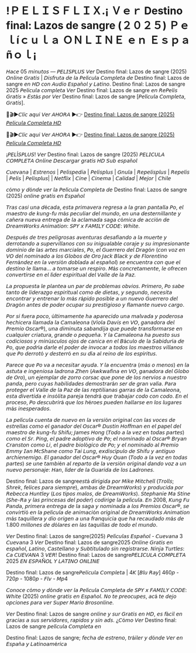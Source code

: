 # !ＰＥＬＩＳＦＬＩＸ.¡ Ｖｅｒ Destino final: Lazos de sangre (２０２５) Ｐｅｌíｃｕｌａ ＯＮＬＩＮＥ ｅｎ Ｅｓｐａñｏｌ¡

𝘏𝘢𝘤𝘦 05 𝘮𝘪𝘯𝘶𝘵𝘰𝘴 — 𝘗𝘌𝘓𝘐𝘚𝘗𝘓𝘜𝘚 𝘝𝘦𝘳 Destino final: Lazos de sangre (2025) 𝘖𝘯𝘭𝘪𝘯𝘦 𝘎𝘳𝘢𝘵𝘪𝘴 | 𝘋𝘪𝘴𝘧𝘳𝘶𝘵𝘢 𝘥𝘦 𝘭𝘢 𝘗𝘦𝘭í𝘤𝘶𝘭𝘢 𝘊𝘰𝘮𝘱𝘭𝘦𝘵𝘢 𝘥𝘦 Destino final: Lazos de sangre 𝘦𝘯 𝘏𝘋 𝘤𝘰𝘯 𝘈𝘶𝘥𝘪𝘰 𝘌𝘴𝘱𝘢ñ𝘰𝘭 𝘺 𝘓𝘢𝘵𝘪𝘯𝘰. Destino final: Lazos de sangre 2025 𝘗𝘦𝘭𝘪𝘤𝘶𝘭𝘢 𝘤𝘰𝘮𝘱𝘭𝘦𝘵𝘢 𝘝𝘦𝘳 Destino final: Lazos de sangre 𝘦𝘯 𝘙𝘦𝘗𝘦𝘭𝘪𝘴 𝘎𝘳𝘢𝘵𝘪𝘴 » 𝘌𝘴𝘵á𝘴 𝘱𝘰𝘳 𝘝𝘦𝘳 Destino final: Lazos de sangre [𝘗𝘦𝘭í𝘤𝘶𝘭𝘢 𝘊𝘰𝘮𝘱𝘭𝘦𝘵𝘢, 𝘎𝘳𝘢𝘵𝘪𝘴].

🔴🎬▶𝘊𝘭𝘪𝘤 𝘢𝘲𝘶𝘪 𝘝𝘦𝘳 𝘈𝘏𝘖𝘙𝘈 ▶️👉 [Destino final: Lazos de sangre (2025) 𝘗𝘦𝘭𝘪𝘤𝘶𝘭𝘢 𝘊𝘰𝘮𝘱𝘭𝘦𝘵𝘢 𝘏𝘋](https://t.co/o7qe9e57ok)

🔴🎬▶𝘊𝘭𝘪𝘤 𝘢𝘲𝘶𝘪 𝘝𝘦𝘳 𝘈𝘏𝘖𝘙𝘈 ▶️👉 [Destino final: Lazos de sangre (2025) 𝘗𝘦𝘭𝘪𝘤𝘶𝘭𝘢 𝘊𝘰𝘮𝘱𝘭𝘦𝘵𝘢 𝘏𝘋](https://t.co/o7qe9e57ok)

¡𝘗𝘌𝘓Í𝘚𝘗𝘓𝘜𝘚! 𝘝𝘦𝘳 Destino final: Lazos de sangre (2025) 𝘗𝘌𝘓𝘐𝘊𝘜𝘓𝘈 𝘊𝘖𝘔𝘗𝘓𝘌𝘛𝘈 𝘖𝘯𝘭𝘪𝘯𝘦 𝘋𝘦𝘴𝘤𝘢𝘳𝘨𝘢𝘳 𝘨𝘳𝘢𝘵𝘪𝘴 𝘏𝘋 𝘚𝘶𝘣 𝘦𝘴𝘱𝘢ñ𝘰𝘭

𝘊𝘶𝘦𝘷𝘢𝘯𝘢 | 𝘌𝘴𝘵𝘳𝘦𝘯𝘰𝘴 | 𝘗𝘦𝘭𝘪𝘴𝘱𝘦𝘥𝘪𝘢 | 𝘗𝘦𝘭𝘪𝘴𝘱𝘭𝘶𝘴 | 𝘎𝘯𝘶𝘭𝘢 | 𝘙𝘦𝘱𝘦𝘭𝘪𝘴𝘱𝘭𝘶𝘴 | 𝘙𝘦𝘱𝘦𝘭𝘪𝘴 | 𝘗𝘦𝘭𝘪𝘴 | 𝘗𝘦𝘭𝘪𝘴𝘱𝘭𝘶𝘴| | 𝘕𝘦𝘵𝘧𝘭𝘪𝘹 | 𝘊𝘪𝘯𝘦 | 𝘊𝘪𝘯𝘦𝘮𝘢 | 𝘊𝘢𝘭𝘪𝘥𝘢𝘥 | 𝘔𝘦𝘫𝘰𝘳 | 𝘊𝘩𝘪𝘭𝘦

𝘤ó𝘮𝘰 𝘺 𝘥ó𝘯𝘥𝘦 𝘷𝘦𝘳 𝘭𝘢 𝘗𝘦𝘭í𝘤𝘶𝘭𝘢 𝘊𝘰𝘮𝘱𝘭𝘦𝘵𝘢 𝘥𝘦 Destino final: Lazos de sangre (2025) 𝘰𝘯𝘭𝘪𝘯𝘦 𝘨𝘳𝘢𝘵𝘪𝘴 𝘦𝘯 𝘌𝘴𝘱𝘢ñ𝘰𝘭

𝘛𝘳𝘢𝘴 𝘤𝘢𝘴𝘪 𝘶𝘯𝘢 𝘥é𝘤𝘢𝘥𝘢, 𝘦𝘴𝘵𝘢 𝘱𝘳𝘪𝘮𝘢𝘷𝘦𝘳𝘢 𝘳𝘦𝘨𝘳𝘦𝘴𝘢 𝘢 𝘭𝘢 𝘨𝘳𝘢𝘯 𝘱𝘢𝘯𝘵𝘢𝘭𝘭𝘢 𝘗𝘰, 𝘦𝘭 𝘮𝘢𝘦𝘴𝘵𝘳𝘰 𝘥𝘦 𝘬𝘶𝘯𝘨-𝘧𝘶 𝘮á𝘴 𝘱𝘦𝘤𝘶𝘭𝘪𝘢𝘳 𝘥𝘦𝘭 𝘮𝘶𝘯𝘥𝘰, 𝘦𝘯 𝘶𝘯𝘢 𝘥𝘦𝘴𝘵𝘦𝘳𝘯𝘪𝘭𝘭𝘢𝘯𝘵𝘦 𝘺 𝘤𝘢ñ𝘦𝘳𝘢 𝘯𝘶𝘦𝘷𝘢 𝘦𝘯𝘵𝘳𝘦𝘨𝘢 𝘥𝘦 𝘭𝘢 𝘢𝘤𝘭𝘢𝘮𝘢𝘥𝘢 𝘴𝘢𝘨𝘢 𝘤ó𝘮𝘪𝘤𝘢 𝘥𝘦 𝘢𝘤𝘤𝘪ó𝘯 𝘥𝘦 𝘋𝘳𝘦𝘢𝘮𝘞𝘰𝘳𝘬𝘴 𝘈𝘯𝘪𝘮𝘢𝘵𝘪𝘰𝘯: 𝘚𝘗𝘠 𝘹 𝘍𝘈𝘔𝘐𝘓𝘠 𝘊𝘖𝘋𝘌: 𝘞𝘩𝘪𝘵𝘦.

𝘋𝘦𝘴𝘱𝘶é𝘴 𝘥𝘦 𝘵𝘳𝘦𝘴 𝘱𝘦𝘭𝘪𝘨𝘳𝘰𝘴𝘢𝘴 𝘢𝘷𝘦𝘯𝘵𝘶𝘳𝘢𝘴 𝘥𝘦𝘴𝘢𝘧𝘪𝘢𝘯𝘥𝘰 𝘢 𝘭𝘢 𝘮𝘶𝘦𝘳𝘵𝘦 𝘺 𝘥𝘦𝘳𝘳𝘰𝘵𝘢𝘯𝘥𝘰 𝘢 𝘴𝘶𝘱𝘦𝘳𝘷𝘪𝘭𝘭𝘢𝘯𝘰𝘴 𝘤𝘰𝘯 𝘴𝘶 𝘪𝘯𝘪𝘨𝘶𝘢𝘭𝘢𝘣𝘭𝘦 𝘤𝘰𝘳𝘢𝘫𝘦 𝘺 𝘴𝘶 𝘪𝘮𝘱𝘳𝘦𝘴𝘪𝘰𝘯𝘢𝘯𝘵𝘦 𝘥𝘰𝘮𝘪𝘯𝘪𝘰 𝘥𝘦 𝘭𝘢𝘴 𝘢𝘳𝘵𝘦𝘴 𝘮𝘢𝘳𝘤𝘪𝘢𝘭𝘦𝘴, 𝘗𝘰, 𝘦𝘭 𝘎𝘶𝘦𝘳𝘳𝘦𝘳𝘰 𝘥𝘦𝘭 𝘋𝘳𝘢𝘨ó𝘯 (𝘤𝘰𝘯 𝘷𝘰𝘻 𝘦𝘯 𝘝𝘖 𝘥𝘦𝘭 𝘯𝘰𝘮𝘪𝘯𝘢𝘥𝘰 𝘢 𝘭𝘰𝘴 𝘎𝘭𝘰𝘣𝘰𝘴 𝘥𝘦 𝘖𝘳𝘰 𝘑𝘢𝘤𝘬 𝘉𝘭𝘢𝘤𝘬 𝘺 𝘥𝘦 𝘍𝘭𝘰𝘳𝘦𝘯𝘵𝘪𝘯𝘰 𝘍𝘦𝘳𝘯á𝘯𝘥𝘦𝘻 𝘦𝘯 𝘭𝘢 𝘷𝘦𝘳𝘴𝘪ó𝘯 𝘥𝘰𝘣𝘭𝘢𝘥𝘢 𝘢𝘭 𝘦𝘴𝘱𝘢ñ𝘰𝘭) 𝘴𝘦 𝘦𝘯𝘤𝘶𝘦𝘯𝘵𝘳𝘢 𝘤𝘰𝘯 𝘲𝘶𝘦 𝘦𝘭 𝘥𝘦𝘴𝘵𝘪𝘯𝘰 𝘭𝘦 𝘭𝘭𝘢𝘮𝘢... 𝘢 𝘵𝘰𝘮𝘢𝘳𝘴𝘦 𝘶𝘯 𝘳𝘦𝘴𝘱𝘪𝘳𝘰. 𝘔á𝘴 𝘤𝘰𝘯𝘤𝘳𝘦𝘵𝘢𝘮𝘦𝘯𝘵𝘦, 𝘭𝘦 𝘰𝘧𝘳𝘦𝘤𝘦𝘯 𝘤𝘰𝘯𝘷𝘦𝘳𝘵𝘪𝘳𝘴𝘦 𝘦𝘯 𝘦𝘭 𝘭í𝘥𝘦𝘳 𝘦𝘴𝘱𝘪𝘳𝘪𝘵𝘶𝘢𝘭 𝘥𝘦𝘭 𝘝𝘢𝘭𝘭𝘦 𝘥𝘦 𝘭𝘢 𝘗𝘢𝘻.

𝘓𝘢 𝘱𝘳𝘰𝘱𝘶𝘦𝘴𝘵𝘢 𝘭𝘦 𝘱𝘭𝘢𝘯𝘵𝘦𝘢 𝘶𝘯 𝘱𝘢𝘳 𝘥𝘦 𝘱𝘳𝘰𝘣𝘭𝘦𝘮𝘢𝘴 𝘰𝘣𝘷𝘪𝘰𝘴. 𝘗𝘳𝘪𝘮𝘦𝘳𝘰, 𝘗𝘰 𝘴𝘢𝘣𝘦 𝘵𝘢𝘯𝘵𝘰 𝘥𝘦 𝘭𝘪𝘥𝘦𝘳𝘢𝘻𝘨𝘰 𝘦𝘴𝘱𝘪𝘳𝘪𝘵𝘶𝘢𝘭 𝘤𝘰𝘮𝘰 𝘥𝘦 𝘥𝘪𝘦𝘵𝘢𝘴, 𝘺 𝘴𝘦𝘨𝘶𝘯𝘥𝘰, 𝘯𝘦𝘤𝘦𝘴𝘪𝘵𝘢 𝘦𝘯𝘤𝘰𝘯𝘵𝘳𝘢𝘳 𝘺 𝘦𝘯𝘵𝘳𝘦𝘯𝘢𝘳 𝘭𝘰 𝘮á𝘴 𝘳á𝘱𝘪𝘥𝘰 𝘱𝘰𝘴𝘪𝘣𝘭𝘦 𝘢 𝘶𝘯 𝘯𝘶𝘦𝘷𝘰 𝘎𝘶𝘦𝘳𝘳𝘦𝘳𝘰 𝘥𝘦𝘭 𝘋𝘳𝘢𝘨ó𝘯 𝘢𝘯𝘵𝘦𝘴 𝘥𝘦 𝘱𝘰𝘥𝘦𝘳 𝘰𝘤𝘶𝘱𝘢𝘳 𝘴𝘶 𝘱𝘳𝘦𝘴𝘵𝘪𝘨𝘪𝘰𝘴𝘰 𝘺 𝘧𝘭𝘢𝘮𝘢𝘯𝘵𝘦 𝘯𝘶𝘦𝘷𝘰 𝘤𝘢𝘳𝘨𝘰.

𝘗𝘰𝘳 𝘴𝘪 𝘧𝘶𝘦𝘳𝘢 𝘱𝘰𝘤𝘰, ú𝘭𝘵𝘪𝘮𝘢𝘮𝘦𝘯𝘵𝘦 𝘩𝘢 𝘢𝘱𝘢𝘳𝘦𝘤𝘪𝘥𝘰 𝘶𝘯𝘢 𝘮𝘢𝘭𝘷𝘢𝘥𝘢 𝘺 𝘱𝘰𝘥𝘦𝘳𝘰𝘴𝘢 𝘩𝘦𝘤𝘩𝘪𝘤𝘦𝘳𝘢 𝘭𝘭𝘢𝘮𝘢𝘥𝘢 𝘭𝘢 𝘊𝘢𝘮𝘢𝘭𝘦𝘰𝘯𝘢 (𝘝𝘪𝘰𝘭𝘢 𝘋𝘢𝘷𝘪𝘴 𝘦𝘯 𝘝𝘖, 𝘨𝘢𝘯𝘢𝘥𝘰𝘳𝘢 𝘥𝘦𝘭 𝘗𝘳𝘦𝘮𝘪𝘰 𝘖𝘴𝘤𝘢𝘳®), 𝘶𝘯𝘢 𝘥𝘪𝘮𝘪𝘯𝘶𝘵𝘢 𝘴𝘢𝘣𝘢𝘯𝘥𝘪𝘫𝘢 𝘲𝘶𝘦 𝘱𝘶𝘦𝘥𝘦 𝘵𝘳𝘢𝘯𝘴𝘧𝘰𝘳𝘮𝘢𝘳𝘴𝘦 𝘦𝘯 𝘤𝘶𝘢𝘭𝘲𝘶𝘪𝘦𝘳 𝘤𝘳𝘪𝘢𝘵𝘶𝘳𝘢, 𝘨𝘳𝘢𝘯𝘥𝘦 𝘰 𝘱𝘦𝘲𝘶𝘦ñ𝘢. 𝘠 𝘭𝘢 𝘊𝘢𝘮𝘢𝘭𝘦𝘰𝘯𝘢 𝘩𝘢 𝘱𝘶𝘦𝘴𝘵𝘰 𝘴𝘶𝘴 𝘤𝘰𝘥𝘪𝘤𝘪𝘰𝘴𝘰𝘴 𝘺 𝘮𝘪𝘯ú𝘴𝘤𝘶𝘭𝘰𝘴 𝘰𝘫𝘰𝘴 𝘥𝘦 𝘤𝘢𝘯𝘪𝘤𝘢 𝘦𝘯 𝘦𝘭 𝘉á𝘤𝘶𝘭𝘰 𝘥𝘦 𝘭𝘢 𝘚𝘢𝘣𝘪𝘥𝘶𝘳í𝘢 𝘥𝘦 𝘗𝘰, 𝘲𝘶𝘦 𝘱𝘰𝘥𝘳í𝘢 𝘥𝘢𝘳𝘭𝘦 𝘦𝘭 𝘱𝘰𝘥𝘦𝘳 𝘥𝘦 𝘪𝘯𝘷𝘰𝘤𝘢𝘳 𝘢 𝘵𝘰𝘥𝘰𝘴 𝘭𝘰𝘴 𝘮𝘢𝘦𝘴𝘵𝘳𝘰𝘴 𝘷𝘪𝘭𝘭𝘢𝘯𝘰𝘴 𝘲𝘶𝘦 𝘗𝘰 𝘥𝘦𝘳𝘳𝘰𝘵ó 𝘺 𝘥𝘦𝘴𝘵𝘦𝘳𝘳ó 𝘦𝘯 𝘴𝘶 𝘥í𝘢 𝘢𝘭 𝘳𝘦𝘪𝘯𝘰 𝘥𝘦 𝘭𝘰𝘴 𝘦𝘴𝘱í𝘳𝘪𝘵𝘶𝘴.

𝘗𝘢𝘳𝘦𝘤𝘦 𝘲𝘶𝘦 𝘗𝘰 𝘷𝘢 𝘢 𝘯𝘦𝘤𝘦𝘴𝘪𝘵𝘢𝘳 𝘢𝘺𝘶𝘥𝘢. 𝘠 𝘭𝘢 𝘦𝘯𝘤𝘶𝘦𝘯𝘵𝘳𝘢 (𝘮á𝘴 𝘰 𝘮𝘦𝘯𝘰𝘴) 𝘦𝘯 𝘭𝘢 𝘢𝘴𝘵𝘶𝘵𝘢 𝘦 𝘪𝘯𝘨𝘦𝘯𝘪𝘰𝘴𝘢 𝘭𝘢𝘥𝘳𝘰𝘯𝘢 𝘡𝘩𝘦𝘯 (𝘈𝘸𝘬𝘸𝘢𝘧𝘪𝘯𝘢 𝘦𝘯 𝘝𝘖, 𝘨𝘢𝘯𝘢𝘥𝘰𝘳𝘢 𝘥𝘦𝘭 𝘎𝘭𝘰𝘣𝘰 𝘥𝘦 𝘖𝘳𝘰), 𝘶𝘯 𝘦𝘫𝘦𝘮𝘱𝘭𝘢𝘳 𝘥𝘦 𝘻𝘰𝘳𝘳𝘰 𝘤𝘰𝘳𝘴𝘢𝘤 𝘲𝘶𝘦 𝘱𝘰𝘯𝘦 𝘥𝘦 𝘭𝘰𝘴 𝘯𝘦𝘳𝘷𝘪𝘰𝘴 𝘢 𝘯𝘶𝘦𝘴𝘵𝘳𝘰 𝘱𝘢𝘯𝘥𝘢, 𝘱𝘦𝘳𝘰 𝘤𝘶𝘺𝘢𝘴 𝘩𝘢𝘣𝘪𝘭𝘪𝘥𝘢𝘥𝘦𝘴 𝘥𝘦𝘮𝘰𝘴𝘵𝘳𝘢𝘳á𝘯 𝘴𝘦𝘳 𝘥𝘦 𝘨𝘳𝘢𝘯 𝘷𝘢𝘭í𝘢. 𝘗𝘢𝘳𝘢 𝘱𝘳𝘰𝘵𝘦𝘨𝘦𝘳 𝘦𝘭 𝘝𝘢𝘭𝘭𝘦 𝘥𝘦 𝘭𝘢 𝘗𝘢𝘻 𝘥𝘦 𝘭𝘢𝘴 𝘳𝘦𝘱𝘵𝘪𝘭𝘪𝘢𝘯𝘢𝘴 𝘨𝘢𝘳𝘳𝘢𝘴 𝘥𝘦 𝘭𝘢 𝘊𝘢𝘮𝘢𝘭𝘦𝘰𝘯𝘢, 𝘦𝘴𝘵𝘢 𝘥𝘪𝘷𝘦𝘳𝘵𝘪𝘥𝘢 𝘦 𝘪𝘯𝘴ó𝘭𝘪𝘵𝘢 𝘱𝘢𝘳𝘦𝘫𝘢 𝘵𝘦𝘯𝘥𝘳á 𝘲𝘶𝘦 𝘵𝘳𝘢𝘣𝘢𝘫𝘢𝘳 𝘤𝘰𝘥𝘰 𝘤𝘰𝘯 𝘤𝘰𝘥𝘰. 𝘌𝘯 𝘦𝘭 𝘱𝘳𝘰𝘤𝘦𝘴𝘰, 𝘗𝘰 𝘥𝘦𝘴𝘤𝘶𝘣𝘳𝘪𝘳á 𝘲𝘶𝘦 𝘭𝘰𝘴 𝘩é𝘳𝘰𝘦𝘴 𝘱𝘶𝘦𝘥𝘦𝘯 𝘩𝘢𝘭𝘭𝘢𝘳𝘴𝘦 𝘦𝘯 𝘭𝘰𝘴 𝘭𝘶𝘨𝘢𝘳𝘦𝘴 𝘮á𝘴 𝘪𝘯𝘦𝘴𝘱𝘦𝘳𝘢𝘥𝘰𝘴.

𝘓𝘢 𝘱𝘦𝘭í𝘤𝘶𝘭𝘢 𝘤𝘶𝘦𝘯𝘵𝘢 𝘥𝘦 𝘯𝘶𝘦𝘷𝘰 𝘦𝘯 𝘭𝘢 𝘷𝘦𝘳𝘴𝘪ó𝘯 𝘰𝘳𝘪𝘨𝘪𝘯𝘢𝘭 𝘤𝘰𝘯 𝘭𝘢𝘴 𝘷𝘰𝘤𝘦𝘴 𝘥𝘦 𝘦𝘴𝘵𝘳𝘦𝘭𝘭𝘢𝘴 𝘤𝘰𝘮𝘰 𝘦𝘭 𝘨𝘢𝘯𝘢𝘥𝘰𝘳 𝘥𝘦𝘭 𝘖𝘴𝘤𝘢𝘳® 𝘋𝘶𝘴𝘵𝘪𝘯 𝘏𝘰𝘧𝘧𝘮𝘢𝘯 𝘦𝘯 𝘦𝘭 𝘱𝘢𝘱𝘦𝘭 𝘥𝘦𝘭 𝘮𝘢𝘦𝘴𝘵𝘳𝘰 𝘥𝘦 𝘬𝘶𝘯𝘨-𝘧𝘶 𝘚𝘩𝘪𝘧𝘶; 𝘑𝘢𝘮𝘦𝘴 𝘏𝘰𝘯𝘨 (𝘛𝘰𝘥𝘰 𝘢 𝘭𝘢 𝘷𝘦𝘻 𝘦𝘯 𝘵𝘰𝘥𝘢𝘴 𝘱𝘢𝘳𝘵𝘦𝘴) 𝘤𝘰𝘮𝘰 𝘦𝘭 𝘚𝘳. 𝘗𝘪𝘯𝘨, 𝘦𝘭 𝘱𝘢𝘥𝘳𝘦 𝘢𝘥𝘰𝘱𝘵𝘪𝘷𝘰 𝘥𝘦 𝘗𝘰; 𝘦𝘭 𝘯𝘰𝘮𝘪𝘯𝘢𝘥𝘰 𝘢𝘭 𝘖𝘴𝘤𝘢𝘳® 𝘉𝘳𝘺𝘢𝘯 𝘊𝘳𝘢𝘯𝘴𝘵𝘰𝘯 𝘤𝘰𝘮𝘰 𝘓𝘪, 𝘦𝘭 𝘱𝘢𝘥𝘳𝘦 𝘣𝘪𝘰𝘭ó𝘨𝘪𝘤𝘰 𝘥𝘦 𝘗𝘰; 𝘺 𝘦𝘭 𝘯𝘰𝘮𝘪𝘯𝘢𝘥𝘰 𝘢𝘭 𝘗𝘳𝘦𝘮𝘪𝘰 𝘌𝘮𝘮𝘺 𝘐𝘢𝘯 𝘔𝘤𝘚𝘩𝘢𝘯𝘦 𝘤𝘰𝘮𝘰 𝘛𝘢𝘪 𝘓𝘶𝘯𝘨, 𝘦𝘹𝘥𝘪𝘴𝘤í𝘱𝘶𝘭𝘰 𝘥𝘦 𝘚𝘩𝘪𝘧𝘶 𝘺 𝘢𝘯𝘵𝘪𝘨𝘶𝘰 𝘢𝘳𝘤𝘩𝘪𝘦𝘯𝘦𝘮𝘪𝘨𝘰. 𝘌𝘭 𝘨𝘢𝘯𝘢𝘥𝘰𝘳 𝘥𝘦𝘭 𝘖𝘴𝘤𝘢𝘳® 𝘏𝘶𝘺 𝘘𝘶𝘢𝘯 (𝘛𝘰𝘥𝘰 𝘢 𝘭𝘢 𝘷𝘦𝘻 𝘦𝘯 𝘵𝘰𝘥𝘢𝘴 𝘱𝘢𝘳𝘵𝘦𝘴) 𝘴𝘦 𝘶𝘯𝘦 𝘵𝘢𝘮𝘣𝘪é𝘯 𝘢𝘭 𝘳𝘦𝘱𝘢𝘳𝘵𝘰 𝘥𝘦 𝘭𝘢 𝘷𝘦𝘳𝘴𝘪ó𝘯 𝘰𝘳𝘪𝘨𝘪𝘯𝘢𝘭 𝘥𝘢𝘯𝘥𝘰 𝘷𝘰𝘻 𝘢 𝘶𝘯 𝘯𝘶𝘦𝘷𝘰 𝘱𝘦𝘳𝘴𝘰𝘯𝘢𝘫𝘦: 𝘏𝘢𝘯, 𝘭í𝘥𝘦𝘳 𝘥𝘦 𝘭𝘢 𝘎𝘶𝘢𝘳𝘪𝘥𝘢 𝘥𝘦 𝘭𝘰𝘴 𝘓𝘢𝘥𝘳𝘰𝘯𝘦𝘴.

Destino final: Lazos de sangre𝘦𝘴𝘵á 𝘥𝘪𝘳𝘪𝘨𝘪𝘥𝘢 𝘱𝘰𝘳 𝘔𝘪𝘬𝘦 𝘔𝘪𝘵𝘤𝘩𝘦𝘭𝘭 (𝘛𝘳𝘰𝘭𝘭𝘴; 𝘚𝘩𝘳𝘦𝘬, 𝘧𝘦𝘭𝘪𝘤𝘦𝘴 𝘱𝘢𝘳𝘢 𝘴𝘪𝘦𝘮𝘱𝘳𝘦), 𝘢𝘮𝘣𝘢𝘴 𝘥𝘦 𝘋𝘳𝘦𝘢𝘮𝘞𝘰𝘳𝘬𝘴) 𝘺 𝘱𝘳𝘰𝘥𝘶𝘤𝘪𝘥𝘢 𝘱𝘰𝘳 𝘙𝘦𝘣𝘦𝘤𝘤𝘢 𝘏𝘶𝘯𝘵𝘭𝘦𝘺 (𝘓𝘰𝘴 𝘵𝘪𝘱𝘰𝘴 𝘮𝘢𝘭𝘰𝘴, 𝘥𝘦 𝘋𝘳𝘦𝘢𝘮𝘞𝘰𝘳𝘬𝘴). 𝘚𝘵𝘦𝘱𝘩𝘢𝘯𝘪𝘦 𝘔𝘢 𝘚𝘵𝘪𝘯𝘦 (𝘚𝘩𝘦-𝘙𝘢 𝘺 𝘭𝘢𝘴 𝘱𝘳𝘪𝘯𝘤𝘦𝘴𝘢𝘴 𝘥𝘦𝘭 𝘱𝘰𝘥𝘦𝘳) 𝘤𝘰𝘥𝘪𝘳𝘪𝘨𝘦 𝘭𝘢 𝘱𝘦𝘭í𝘤𝘶𝘭𝘢. 𝘌𝘯 2008, 𝘒𝘶𝘯𝘨 𝘍𝘶 𝘗𝘢𝘯𝘥𝘢, 𝘱𝘳𝘪𝘮𝘦𝘳𝘢 𝘦𝘯𝘵𝘳𝘦𝘨𝘢 𝘥𝘦 𝘭𝘢 𝘴𝘢𝘨𝘢 𝘺 𝘯𝘰𝘮𝘪𝘯𝘢𝘥𝘢 𝘢 𝘭𝘰𝘴 𝘗𝘳𝘦𝘮𝘪𝘰𝘴 𝘖𝘴𝘤𝘢𝘳®, 𝘴𝘦 𝘤𝘰𝘯𝘷𝘪𝘳𝘵𝘪ó 𝘦𝘯 𝘭𝘢 𝘱𝘦𝘭í𝘤𝘶𝘭𝘢 𝘥𝘦 𝘢𝘯𝘪𝘮𝘢𝘤𝘪ó𝘯 𝘰𝘳𝘪𝘨𝘪𝘯𝘢𝘭 𝘥𝘦 𝘋𝘳𝘦𝘢𝘮𝘞𝘰𝘳𝘬𝘴 𝘈𝘯𝘪𝘮𝘢𝘵𝘪𝘰𝘯 𝘮á𝘴 𝘵𝘢𝘲𝘶𝘪𝘭𝘭𝘦𝘳𝘢 𝘺 𝘥𝘪𝘰 𝘰𝘳𝘪𝘨𝘦𝘯 𝘢 𝘶𝘯𝘢 𝘧𝘳𝘢𝘯𝘲𝘶𝘪𝘤𝘪𝘢 𝘲𝘶𝘦 𝘩𝘢 𝘳𝘦𝘤𝘢𝘶𝘥𝘢𝘥𝘰 𝘮á𝘴 𝘥𝘦 1.800 𝘮𝘪𝘭𝘭𝘰𝘯𝘦𝘴 𝘥𝘦 𝘥ó𝘭𝘢𝘳𝘦𝘴 𝘦𝘯 𝘭𝘢𝘴 𝘵𝘢𝘲𝘶𝘪𝘭𝘭𝘢𝘴 𝘥𝘦 𝘵𝘰𝘥𝘰 𝘦𝘭 𝘮𝘶𝘯𝘥𝘰.

𝘝𝘦𝘳 Destino final: Lazos de sangre(2025) 𝘗𝘦𝘭í𝘤𝘶𝘭𝘢𝘴 𝘌𝘴𝘱𝘢ñ𝘰𝘭 - 𝘊𝘶𝘦𝘷𝘢𝘯𝘢 3 𝘊𝘶𝘦𝘷𝘢𝘯𝘢 3 𝘝𝘦𝘳 Destino final: Lazos de sangre2025 𝘖𝘯𝘭𝘪𝘯𝘦 𝘎𝘳𝘢𝘵𝘪𝘴 𝘦𝘯 𝘦𝘴𝘱𝘢ñ𝘰𝘭, 𝘓𝘢𝘵𝘪𝘯𝘰, 𝘊𝘢𝘴𝘵𝘦𝘭𝘭𝘢𝘯𝘰 𝘺 𝘚𝘶𝘣𝘵𝘪𝘵𝘶𝘭𝘢𝘥𝘰 𝘴𝘪𝘯 𝘳𝘦𝘨𝘪𝘴𝘵𝘳𝘢𝘳𝘴𝘦. 𝘕𝘪𝘯𝘫𝘢 𝘛𝘶𝘳𝘵𝘭𝘦𝘴: 𝘊𝘢 𝘊𝘜𝘌𝘝𝘈𝘕𝘈 3 𝘝𝘌𝘙! Destino final: Lazos de sangre𝘗𝘌𝘓𝘐𝘊𝘜𝘓𝘈 𝘊𝘖𝘔𝘗𝘓𝘌𝘛𝘈 2025 𝘌𝘕 𝘌𝘚𝘗𝘈Ñ𝘖𝘓 𝘠 𝘓𝘈𝘛𝘐𝘕𝘖 𝘖𝘕𝘓𝘐𝘕𝘌

Destino final: Lazos de sangre𝘗𝘦𝘭𝘪𝘤𝘶𝘭𝘢 𝘊𝘰𝘮𝘱𝘭𝘦𝘵𝘢 | 4𝘒 [𝘉𝘭𝘶 𝘙𝘢𝘺] 460𝘱 - 720𝘱 - 1080𝘱 - 𝘍𝘭𝘷 - 𝘔𝘱4

𝘊𝘰𝘯𝘰𝘤𝘦 𝘤ó𝘮𝘰 𝘺 𝘥ó𝘯𝘥𝘦 𝘷𝘦𝘳 𝘭𝘢 𝘗𝘦𝘭í𝘤𝘶𝘭𝘢 𝘊𝘰𝘮𝘱𝘭𝘦𝘵𝘢 𝘥𝘦 𝘚𝘗𝘠 𝘹 𝘍𝘈𝘔𝘐𝘓𝘠 𝘊𝘖𝘋𝘌: 𝘞𝘩𝘪𝘵𝘦 (2025) 𝘰𝘯𝘭𝘪𝘯𝘦 𝘨𝘳𝘢𝘵𝘪𝘴 𝘦𝘯 𝘌𝘴𝘱𝘢ñ𝘰𝘭. 𝘕𝘰 𝘵𝘦 𝘱𝘳𝘦𝘰𝘤𝘶𝘱𝘦𝘴, 𝘢𝘤á 𝘵𝘦 𝘥𝘦𝘫𝘰 𝘰𝘱𝘤𝘪𝘰𝘯𝘦𝘴 𝘱𝘢𝘳𝘢 𝘷𝘦𝘳 𝘚𝘶𝘱𝘦𝘳 𝘔𝘢𝘳𝘪𝘰 𝘉𝘳𝘰𝘴𝘰𝘯𝘭𝘪𝘯𝘦.

𝘝𝘦𝘳 Destino final: Lazos de sangre 𝘰𝘯𝘭𝘪𝘯𝘦 𝘺 𝘴𝘶𝘳 𝘎𝘳𝘢𝘵𝘪𝘴 𝘦𝘯 𝘏𝘋, 𝘦𝘴 𝘧á𝘤𝘪𝘭 𝘦𝘯 𝘨𝘳𝘢𝘤𝘪𝘢𝘴 𝘢 𝘴𝘶𝘴 𝘴𝘦𝘳𝘷𝘪𝘥𝘰𝘳𝘦𝘴, 𝘳𝘢𝘱𝘪𝘥𝘰𝘴 𝘺 𝘴𝘪𝘯 𝘢𝘥𝘴. ¿𝘊ó𝘮𝘰 𝘝𝘦𝘳 Destino final: Lazos de sangre 𝘱𝘦𝘭í𝘤𝘶𝘭𝘢 𝘊𝘰𝘮𝘱𝘭𝘦𝘵𝘢 𝘦𝘯

Destino final: Lazos de sangre; 𝘧𝘦𝘤𝘩𝘢 𝘥𝘦 𝘦𝘴𝘵𝘳𝘦𝘯𝘰, 𝘵𝘳á𝘪𝘭𝘦𝘳 𝘺 𝘥ó𝘯𝘥𝘦 𝘝𝘦𝘳 𝘦𝘯 𝘌𝘴𝘱𝘢ñ𝘢 𝘺 𝘓𝘢𝘵𝘪𝘯𝘰𝘢𝘮é𝘳𝘪𝘤𝘢
